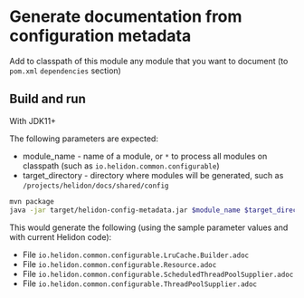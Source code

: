 # Generate documentation from configuration metadata

Add to classpath of this module any module that you want to document (to `pom.xml` `dependencies` section)

## Build and run

With JDK11+

The following parameters are expected:
- module_name - name of a module, or `*` to process all modules on classpath (such as `io.helidon.common.configurable`)
- target_directory - directory where modules will be generated, such as `/projects/helidon/docs/shared/config`

```bash
mvn package
java -jar target/helidon-config-metadata.jar $module_name $target_directory
```

This would generate the following (using the sample parameter values and with current Helidon code):

- File `io.helidon.common.configurable.LruCache.Builder.adoc`
- File `io.helidon.common.configurable.Resource.adoc`
- File `io.helidon.common.configurable.ScheduledThreadPoolSupplier.adoc`
- File `io.helidon.common.configurable.ThreadPoolSupplier.adoc`

